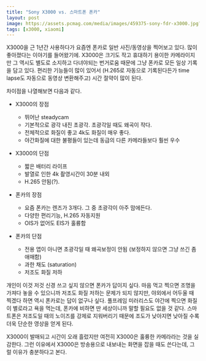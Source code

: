 ```yaml
---
title: "Sony X3000 vs. 스마트폰 폰카"
layout: post
image: https://assets.pcmag.com/media/images/459375-sony-fdr-x3000.jpg?width=1538&height=865
tags: [x3000, xiaomi]
---
```


X3000을 근 1년간 사용하다가 요즘엔 폰카로 일반 사진/동영상을 찍어보고 있다. 많이 좋아졌다는 이야기를 들어왔기에. X3000은 크기도 작고 휴대하기 용이한 카메라이지만 그 역시도 별도로 소지하고 다녀야되는 번거로움 때문에 그냥 폰카로 모든 일상 기록을 담고 있다. 편리한 기능들이 많이 있어서 (H.265로 자동으로 기록된다든가 time lapse도 자동으로 동영상 변환해주고) 시간 절약이 많이 된다.

차이점을 나열해보면 다음과 같다.

- X3000의 장점
  - 뛰어난 steadycam
  - 기본적으로 광각 내진 초광각. 초광각일 때도 왜곡이 작다.
  - 전체적으로 화질이 좋고 4k도 화질이 매우 좋다.
  - 야간화질에 대한 불평들이 있는데 동급의 다른 카메라들보다 훨씬 우수
- X3000의 단점
  - 짧은 배터리 라이프
  - 발열로 인한 4k 촬영시간이 30분 내외
  - H.265 안됨(?).

- 폰카의 장점
  - 요즘 폰카는 렌즈가 3개다. 그 중 초광각이 아주 맘에든다.
  - 다양한 편리기능, H.265 자동지원
  - OIS가 없어도 EIS가 훌륭함
- 폰카의 단점
  - 전용 앱이 아니면 초광각일 때 왜곡보정이 안됨 (보정하지 않으면 그냥 쓰긴 좀 애매함)
  - 과한 채도 (saturation)
  - 저조도 화질 저하

개인이 이것 저것 신경 쓰고 싶지 않으면 폰카가 답이지 싶다. 마음 먹고 찍으면 조명을 가져다 놓을 수 있으니까 저조도 화질 저하는 문제가 되지 않지만, 야외에서 어두울 때 찍겠다 하면 역시 폰카로는 답이 없구나 싶다. 풀프레임 미러리스도 야간에 찍으면 화질이 별로라고 욕을 먹는데, 폰카에 비하면 딴 세상이니까 말할 필요도 없을 것 같다. 스마트폰은 저조도일 때의 노이즈를 강제로 지워버리기 때문에 조도가 낮아지면 낮아질 수록 더욱 단순한 영상을 얻게 된다. 

X3000이 발매되고 시간이 오래 흘렀지만 여전히 X3000은 훌륭한 카메라라는 것을 실감한다. 그런 이유에서 X3000은 방송용으로 내보내는 화면을 잡을 때도 쓴다는데, 그럴 이유가 충분하다고 본다. 
